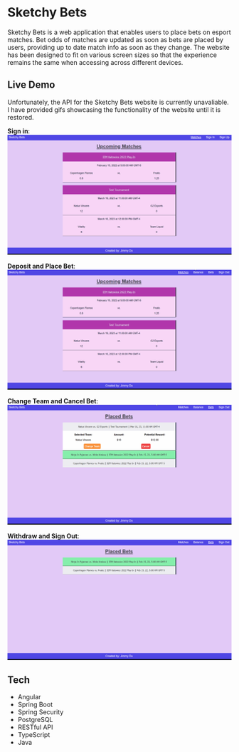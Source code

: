# Sketchy Bets
Sketchy Bets is a web application that enables users to place bets on esport matches. Bet odds of matches are updated as soon as bets are placed by users, providing up to date match info as soon as they change. The website has been designed to fit on various screen sizes so that the experience remains the same when accessing across different devices.

## Live Demo
Unfortunately, the API for the Sketchy Bets website is currently unavaliable. I have provided gifs showcasing the functionality of the website until it is restored.

<b>Sign in</b>:
![Sign In Gif](./assets/sketchy-bets-sign-in.gif)

<b>Deposit and Place Bet</b>:
![Deposit and Place Bet Gif](./assets/sketchy-bets-deposit-place-bet.gif)

<b>Change Team and Cancel Bet</b>:
![Change Team and Cancel Bet Gif](./assets/sketchy-bets-change-team-cancel-bet.gif)

<b>Withdraw and Sign Out</b>:
![Withdraw and Sign Out Gif](./assets/sketchy-bets-withdraw-sign-out.gif)

## Tech
- Angular
- Spring Boot
- Spring Security
- PostgreSQL
- RESTful API
- TypeScript
- Java
